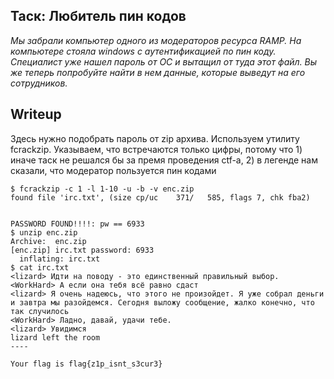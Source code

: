 ## Таск: Любитель пин кодов
_Мы забрали компьютер одного из модераторов ресурса RAMP. На компьютере стояла windows с аутентификацией по пин коду. Специалист уже нашел пароль от ОС и вытащил от туда этот файл. Вы же теперь попробуйте найти в нем данные, которые выведут на его сотрудников._

## Writeup
Здесь нужно подобрать пароль от zip архива. Используем утилиту fcrackzip. Указываем, что встречаются только цифры, потому что 1) иначе таск не решался бы за премя проведения ctf-а, 2) в легенде нам сказали, что модератор пользуется пин кодами
```
$ fcrackzip -c 1 -l 1-10 -u -b -v enc.zip
found file 'irc.txt', (size cp/uc    371/   585, flags 7, chk fba2)


PASSWORD FOUND!!!!: pw == 6933
$ unzip enc.zip
Archive:  enc.zip
[enc.zip] irc.txt password: 6933
  inflating: irc.txt
$ cat irc.txt
<lizard> Идти на поводу - это единственный правильный выбор.
<WorkHard> А если она тебя всё равно сдаст
<lizard> Я очень надеюсь, что этого не произойдет. Я уже собрал деньги и завтра мы разойдемся. Сегодня выложу сообщение, жалко конечно, что так случилось
<WorkHard> Ладно, давай, удачи тебе.
<lizard> Увидимся
lizard left the room
----

Your flag is flag{z1p_isnt_s3cur3}
```